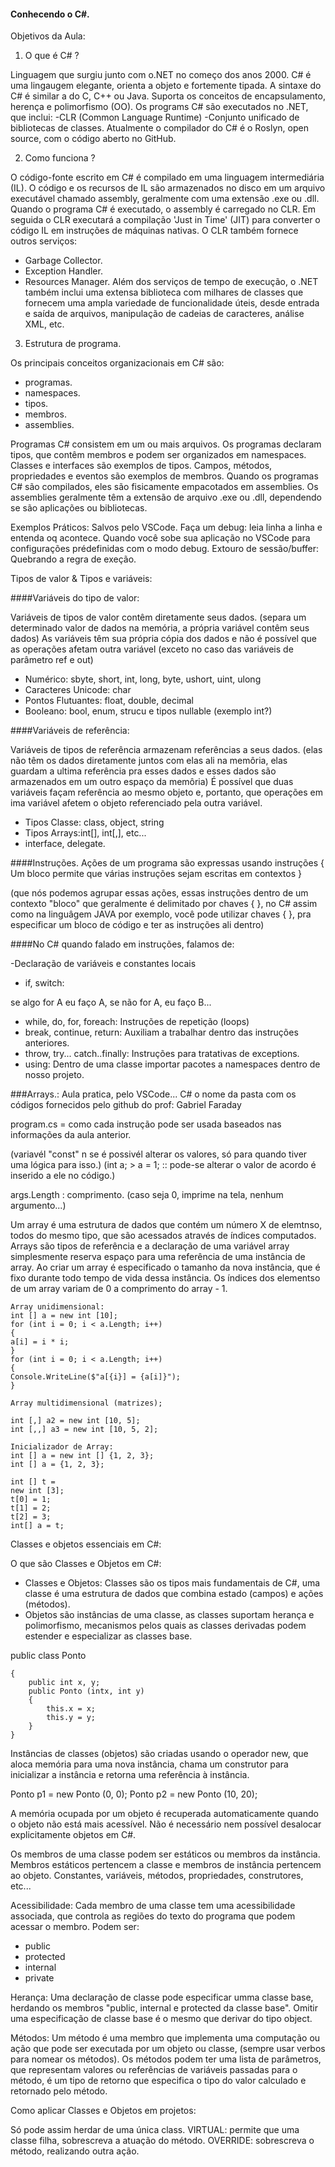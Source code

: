 #### Conhecendo o C#. 

Objetivos da Aula: 


1. O que é C# ? 

Linguagem que surgiu junto com o.NET no começo dos anos 2000. C# é uma lingaugem elegante, orienta a objeto e fortemente tipada. A sintaxe do C# é similar a do C, C++ ou Java. Suporta os conceitos de encapsulamento, herença e polimorfismo (OO).
Os programs C# são executados no .NET, que inclui: 
-CLR (Common Language Runtime)
-Conjunto unificado de bibliotecas de classes. 
Atualmente o compilador do C# é o Roslyn, open source, com o código aberto no GitHub.  


2. Como funciona ?

O código-fonte escrito em C# é compilado em uma linguagem intermediária (IL). O código e os recursos de IL são armazenados no disco em um arquivo executável chamado assembly, geralmente com uma extensão .exe ou .dll. 
Quando o programa C# é executado, o assembly é carregado no CLR. Em seguida o CLR executará a compilação 'Just in Time' (JIT) para converter o código IL em instruções de máquinas nativas. 
O CLR também fornece outros serviços: 
- Garbage Collector.
- Exception Handler.
- Resources Manager. 
Além dos serviços de tempo de execução, o .NET também inclui uma extensa biblioteca com milhares de classes que fornecem uma ampla variedade de funcionalidade úteis, desde entrada e saída de arquivos, manipulação de cadeias de caracteres, análise XML, etc.


3. Estrutura de programa. 

Os principais conceitos organizacionais em C# são: 
- programas.
- namespaces.
- tipos.
- membros.
- assemblies. 

Programas C# consistem em um ou mais arquivos. Os programas declaram tipos, que contêm membros e podem ser organizados em namespaces. 
Classes e interfaces são exemplos de tipos. Campos, métodos, propriedades e eventos são exemplos de membros. 
Quando os programas C# são compilados, eles são fisicamente empacotados em assemblies. 
Os assemblies geralmente têm a extensão de arquivo .exe ou .dll, dependendo se são aplicações ou bibliotecas. 

Exemplos Práticos: Salvos pelo VSCode. 
Faça um debug: leia linha a linha e entenda oq acontece. 
Quando você sobe sua aplicação no VSCode para configurações prédefinidas com o modo debug. 
Extouro de sessão/buffer: Quebrando a regra de exeção. 


Tipos de valor & Tipos e variáveis: 

####Variáveis do tipo de valor:

Variáveis de tipos de valor contêm diretamente seus dados. (separa um determinado valor de dados na memória, a própria variável contêm seus dados)
As variáveis têm sua própria cópia dos dados e não é possível que as operações afetam outra variável (exceto no caso das variáveis de parâmetro ref e out)
- Numérico: sbyte, short, int, long, byte, ushort, uint, ulong
- Caracteres Unicode: char
- Pontos Flutuantes: float, double, decimal
- Booleano: bool, enum, strucu e tipos nullable (exemplo int?)

####Variáveis de referência:

Variáveis de tipos de referência armazenam referências a seus dados. (elas não têm os dados diretamente juntos com elas ali na memôria, elas guardam a ultima referência pra esses dados e esses dados são armazenados em um outro espaço da memôria)
É possível que duas variáveis façam referência ao mesmo objeto e, portanto, que operações em ima variável afetem o objeto referenciado pela outra variável.
- Tipos Classe: class, object, string
- Tipos Arrays:int[], int[,], etc...
- interface, delegate.

####Instruções. 
Ações de um programa são expressas usando instruções 
{ 
Um bloco permite que várias instruções sejam escritas em contextos
}

(que nós podemos agrupar essas ações, essas instruções dentro de um contexto "bloco" que geralmente é delimitado por chaves { }, 
no C# assim como na linguâgem JAVA por exemplo, você pode utilizar chaves { }, pra especificar um bloco de código e ter as instruções ali dentro) 

####No C# quando falado em instruções, falamos de: 

-Declaração de variáveis e constantes locais
- if, switch:

se algo for A eu faço A, se não for A, eu faço B...
- while, do, for, foreach: Instruções de repetição (loops)
- break, continue, return: Auxiliam a trabalhar dentro das instruções anteriores. 
- throw, try... catch..finally: Instruções para tratativas de exceptions.
- using: Dentro de uma classe importar pacotes a namespaces dentro de nosso projeto.


###Arrays.: Aula pratica, pelo VSCode... C# o nome da pasta com os códigos fornecidos pelo github do prof: Gabriel Faraday

program.cs = como cada instrução pode ser usada baseados nas informações da aula anterior. 

(variavél "const" n se é possivél alterar os valores, só para quando tiver uma lógica para isso.)
(int a; > a = 1; :: pode-se alterar o valor de acordo é inserido a ele no código.)

args.Length : comprimento. 
(caso seja 0, imprime na tela, nenhum argumento...)

Um array é uma estrutura de dados que contém um número X de elemtnso, todos do mesmo tipo, que são acessados através de índices computados. 
Arrays são tipos de referência e a declaração de uma variável array simplesmente reserva espaço para uma referência de uma instância de array. 
Ao criar um array é especificado o tamanho da nova instância, que é fixo durante todo tempo de vida dessa instância. 
Os índices dos elementso de um array variam de 0 a comprimento do array - 1. 

```
Array unidimensional: 
int [] a = new int [10];
for (int i = 0; i < a.Length; i++)
{
a[i] = i * i;
}
for (int i = 0; i < a.Length; i++)
{
Console.WriteLine($"a[{i}] = {a[i]}");
}

Array multidimensional (matrizes);

int [,] a2 = new int [10, 5]; 
int [,,] a3 = new int [10, 5, 2];

Inicializador de Array:
int [] a = new int [] {1, 2, 3}; 
int [] a = {1, 2, 3};

int [] t = 
new int [3]; 
t[0] = 1;
t[1] = 2; 
t[2] = 3;
int[] a = t;
```

Classes e objetos essenciais em C#: 

O que são Classes e Objetos em C#: 
- Classes e Objetos: Classes são os tipos mais fundamentais de C#, uma classe é uma estrutura de dados que combina estado (campos) e ações (métodos). 
- Objetos são instâncias de uma classe, as classes suportam herança e polimorfismo, mecanismos pelos quais as classes derivadas podem estender e especializar as classes base. 


public class Ponto
```
{
	public int x, y;
	public Ponto (intx, int y)
	{
		this.x = x;
		this.y = y;
	}
}
```
Instâncias de classes (objetos) são criadas usando o operador new, que aloca memória para uma nova instância, chama um construtor para inicializar a instância e retorna uma referência à instância. 

Ponto p1 = new Ponto (0, 0);
Ponto p2 = new Ponto (10, 20);
	
A memória ocupada por um objeto é recuperada automaticamente quando o objeto não está mais acessível. 
Não é necessário nem possível desalocar explicitamente objetos em C#. 

Os membros de uma classe podem ser estáticos ou membros da instância. Membros estáticos pertencem a classe e membros de instância pertencem ao objeto. 
Constantes, variáveis, métodos, propriedades, construtores, etc...

Acessibilidade: Cada membro de uma classe tem uma acessibilidade associada, que controla as regiões do texto do programa que podem acessar o membro. 
Podem ser: 
- public
- protected 
- internal
- private

Herança: Uma declaração de classe pode especificar umma classe base, herdando os membros "public, internal e protected da classe base". 
Omitir uma especificação de classe base é o mesmo que derivar do tipo object. 

Métodos: Um método é uma membro que implementa uma computação ou ação que pode ser executada por um objeto ou classe, (sempre usar verbos para nomear os métodos). 
Os métodos podem ter uma lista de parâmetros, que representam valores ou referências de variáveis passadas para o método, é um tipo de retorno que especifica o tipo do valor calculado e retornado pelo método. 

Como aplicar Classes e Objetos em projetos: 

Só pode assim herdar de uma única class. 
VIRTUAL: permite que uma classe filha, sobrescreva a atuação do método.
OVERRIDE: sobrescreva o método, realizando outra ação. 
